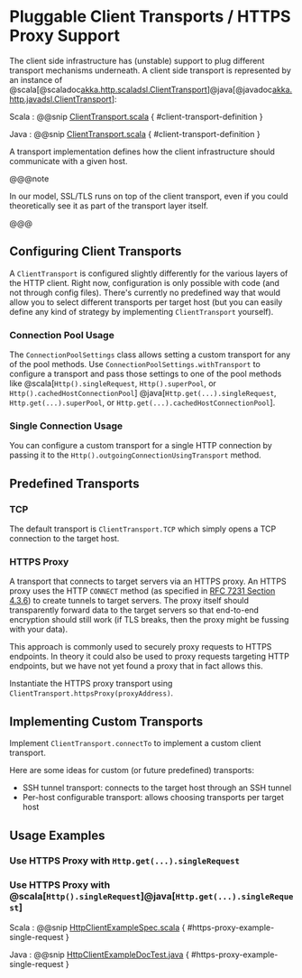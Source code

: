 # Pluggable Client Transports / HTTPS Proxy Support

The client side infrastructure has (unstable) support to plug different transport mechanisms underneath. A client side
transport is represented by an instance of
@scala[@scaladoc[akka.http.scaladsl.ClientTransport](akka.http.scaladsl.ClientTransport)]@java[@javadoc[akka.http.javadsl.ClientTransport](akka.http.javadsl.ClientTransport)]:

Scala
:  @@snip [ClientTransport.scala](../../../../../../../akka-http-core/src/main/scala/akka/http/scaladsl/ClientTransport.scala) { #client-transport-definition }

Java
:  @@snip [ClientTransport.scala](../../../../../../../akka-http-core/src/main/scala/akka/http/javadsl/ClientTransport.scala) { #client-transport-definition }

A transport implementation defines how the client infrastructure should communicate with a given host.

@@@note

In our model, SSL/TLS runs on top of the client transport, even if you could theoretically see it as part of the
transport layer itself.

@@@

## Configuring Client Transports

A `ClientTransport` is configured slightly differently for the various layers of the HTTP client.
Right now, configuration is only possible with code (and not through config files). There's currently no
predefined way that would allow you to select different transports per target host (but you can easily define any kind
of strategy by implementing `ClientTransport` yourself).

### Connection Pool Usage

The `ConnectionPoolSettings` class allows setting a custom transport for any of the pool methods. Use
`ConnectionPoolSettings.withTransport` to configure a transport and pass those settings to one of the
pool methods like
@scala[`Http().singleRequest`, `Http().superPool`, or `Http().cachedHostConnectionPool`]
@java[`Http.get(...).singleRequest`, `Http.get(...).superPool`, or `Http.get(...).cachedHostConnectionPool`].

### Single Connection Usage

You can configure a custom transport for a single HTTP connection by passing it to the `Http().outgoingConnectionUsingTransport`
method.

## Predefined Transports

### TCP

The default transport is `ClientTransport.TCP` which simply opens a TCP connection to the target host.

### HTTPS Proxy

A transport that connects to target servers via an HTTPS proxy. An HTTPS proxy uses the HTTP `CONNECT` method (as
specified in [RFC 7231 Section 4.3.6](https://tools.ietf.org/html/rfc7231#section-4.3.6)) to create tunnels to target
servers. The proxy itself should transparently forward data to the target servers so that end-to-end encryption should
still work (if TLS breaks, then the proxy might be fussing with your data).

This approach is commonly used to securely proxy requests to HTTPS endpoints. In theory it could also be used to proxy
requests targeting HTTP endpoints, but we have not yet found a proxy that in fact allows this.

Instantiate the HTTPS proxy transport using `ClientTransport.httpsProxy(proxyAddress)`.

## Implementing Custom Transports

Implement `ClientTransport.connectTo` to implement a custom client transport.

Here are some ideas for custom (or future predefined) transports:

 * SSH tunnel transport: connects to the target host through an SSH tunnel
 * Per-host configurable transport: allows choosing transports per target host

## Usage Examples

### Use HTTPS Proxy with `Http.get(...).singleRequest` 

### Use HTTPS Proxy with @scala[`Http().singleRequest`]@java[`Http.get(...).singleRequest`]

Scala
:  @@snip [HttpClientExampleSpec.scala](../../../../../test/scala/docs/http/scaladsl/HttpClientExampleSpec.scala) { #https-proxy-example-single-request }

Java
:  @@snip [HttpClientExampleDocTest.java](../../../../../test/java/docs/http/javadsl/HttpClientExampleDocTest.java) { #https-proxy-example-single-request }
